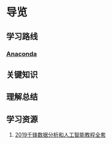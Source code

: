 # 导览

## 学习路线

### [Anaconda](/record/Anaconda)

## 关键知识

## 理解总结

## 学习资源

1. [2019千锋数据分析和人工智能教程全套](https://www.bilibili.com/video/av52278330)

